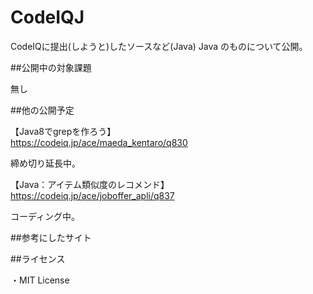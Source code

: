 CodeIQJ
=======

CodeIQに提出(しようと)したソースなど(Java)
Java のものについて公開。

##公開中の対象課題

無し


##他の公開予定

【Java8でgrepを作ろう】  
https://codeiq.jp/ace/maeda_kentaro/q830  
  
締め切り延長中。


【Java：アイテム類似度のレコメンド】  
https://codeiq.jp/ace/joboffer_apli/q837
  
コーディング中。



##参考にしたサイト

  

##ライセンス

・MIT License
